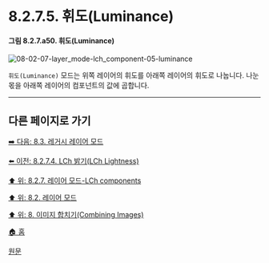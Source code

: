# 8.2.7.5. 휘도(Luminance)
#### 그림 8.2.7.a50. 휘도(Luminance)
![08-02-07-layer_mode-lch_component-05-luminance](https://github.com/wonder13662/gimp/assets/15767104/bb450a4a-aac8-468f-880f-ff8fd1626805)

`휘도(Luminance)` 모드는 위쪽 레이어의 휘도를 아래쪽 레이어의 휘도로 나눕니다. 나눈 몫을 아래쪽 레이어의 컴포넌트의 값에 곱합니다.

[comment]: <> (TODO 실제 사용 사례에 대해서 내용 추가해야 함. 어디에 쓰는걸까?)

***

## 다른 페이지로 가기

[➡️ 다음: 8.3. 레거시 레이어 모드](./08-03-legacy-layer-modes.md)

[⬅️ 이전: 8.2.7.4. LCh 밝기(LCh Lightness)](./08-02-07-lch-components-layer-modesx-04-lch_lightness.md)

[⬆️ 위: 8.2.7. 레이어 모드-LCh components](./08-02-07-lch-components-layer-modes.md)

[⬆️ 위: 8.2. 레이어 모드](./08-02-00-layer-modes.md)

[⬆️ 위: 8. 이미지 합치기(Combining Images)](./08-00-combining-images.md)

[🏠 홈](./00-home.md)

[원문](https://docs.gimp.org/2.10/ko/layer-mode-group-lch.html#layer-mode-luminance)
